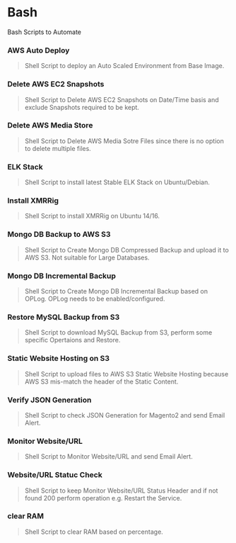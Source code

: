 # Bash
Bash Scripts to Automate

### AWS Auto Deploy

> Shell Script to deploy an Auto Scaled Environment from Base Image.

### Delete AWS EC2 Snapshots

> Shell Script to Delete AWS EC2 Snapshots on Date/Time basis and exclude Snapshots required to be kept.

### Delete AWS Media Store

> Shell Script to Delete AWS Media Sotre Files since there is no option to delete multiple files.

### ELK Stack

> Shell Script to install latest Stable ELK Stack on Ubuntu/Debian.

### Install XMRRig

> Shell Script to install XMRRig on Ubuntu 14/16.

### Mongo DB Backup to AWS S3

> Shell Script to Create Mongo DB Compressed Backup and upload it to AWS S3. Not suitable for Large Databases.

### Mongo DB Incremental Backup

> Shell Script to Create Mongo DB Incremental Backup based on OPLog. OPLog needs to be enabled/configured.

### Restore MySQL Backup from S3

> Shell Script to download MySQL Backup from S3, perform some specific Opertaions and Restore.

### Static Website Hosting on S3

> Shell Script to upload files to AWS S3 Static Website Hosting because AWS S3 mis-match the header of the Static Content.

### Verify JSON Generation

> Shell Script to check JSON Generation for Magento2 and send Email Alert.

### Monitor Website/URL

> Shell Script to Monitor Website/URL and send Email Alert.

### Website/URL Statuc Check

> Shell Script to keep Monitor Website/URL Status Header and if not found 200 perform operation e.g. Restart the Service.

### clear RAM

> Shell Script to clear RAM based on percentage.
